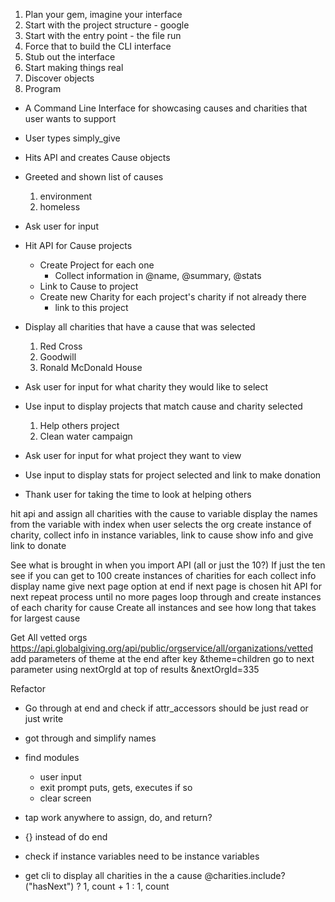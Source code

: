 1. Plan your gem, imagine your interface
2. Start with the project structure - google
3. Start with the entry point - the file run
4. Force that to build the CLI interface
5. Stub out the interface
6. Start making things real
7. Discover objects
8. Program

- A Command Line Interface for showcasing causes and charities that user wants to support

- User types simply_give

- Hits API and creates Cause objects

- Greeted and shown list of causes
  1. environment
  2. homeless

- Ask user for input

- Hit API for Cause projects
  - Create Project for each one
    - Collect information in @name, @summary, @stats
  - Link to Cause to project
  - Create new Charity for each project's charity if not already there
    - link to this project

- Display all charities that have a cause that was selected
  1. Red Cross
  2. Goodwill
  3. Ronald McDonald House

- Ask user for input for what charity they would like to select

- Use input to display projects that match cause and charity selected
  1. Help others project
  2. Clean water campaign

- Ask user for input for what project they want to view

- Use input to display stats for project selected and link to make donation

- Thank user for taking the time to look at helping others


hit api and assign all charities with the cause to variable
display the names from the variable with index
when user selects the org
  create instance of charity, collect info in instance variables, link to cause
  show info and give link to donate



See what is brought in when you import API (all or just the 10?)
If just the ten
  see if you can get to 100
    create instances of charities for each
    collect info 
    display name
    give next page option at end
    if next page is chosen
      hit API for next
      repeat process until no more pages
  loop through and create instances of each charity for cause
Create all instances and see how long that takes for largest cause

Get All vetted orgs https://api.globalgiving.org/api/public/orgservice/all/organizations/vetted
  add parameters of theme at the end after key
  &theme=children
  go to next parameter using nextOrgId at top of results
  &nextOrgId=335


Refactor
- Go through at end and check if attr_accessors should be just read or just write
- got through and simplify names
- find modules
  - user input
  - exit prompt puts, gets, executes if so
  - clear screen
- tap work anywhere to assign, do, and return?
- {} instead of do end
- check if instance variables need to be instance variables


- get cli to display all charities in the a cause
@charities.include?("hasNext") ? 1, count + 1 : 1, count